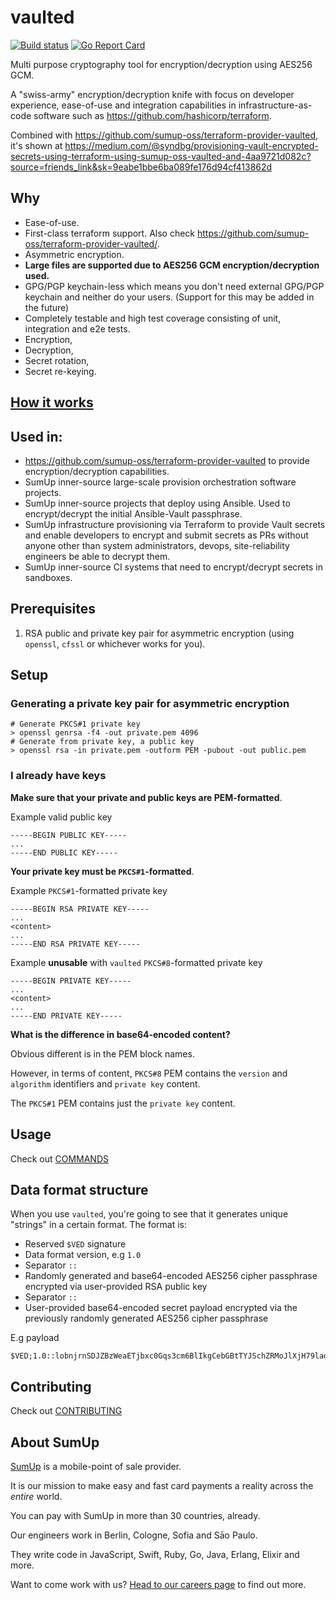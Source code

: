 # vaulted

[![Build status](https://github.com/sumup-oss/vaulted/workflows/Go/badge.svg?branch=master&event=push)](https://github.com/sumup-oss/vaulted/actions?query=workflow%3AGo)
[![Go Report Card](https://goreportcard.com/badge/github.com/sumup-oss/vaulted)](https://goreportcard.com/report/github.com/sumup-oss/vaulted)

Multi purpose cryptography tool for encryption/decryption using AES256 GCM.

A "swiss-army" encryption/decryption knife with focus on developer experience, ease-of-use and
 integration capabilities in infrastructure-as-code software such as https://github.com/hashicorp/terraform.

Combined with https://github.com/sumup-oss/terraform-provider-vaulted, it's shown 
 at https://medium.com/@syndbg/provisioning-vault-encrypted-secrets-using-terraform-using-sumup-oss-vaulted-and-4aa9721d082c?source=friends_link&sk=9eabe1bbe6ba089fe176d94cf413862d

## Why

* Ease-of-use.
* First-class terraform support. Also check https://github.com/sumup-oss/terraform-provider-vaulted/.
* Asymmetric encryption.
* **Large files are supported due to AES256 GCM encryption/decryption used.**
* GPG/PGP keychain-less which means you don't need external GPG/PGP keychain and neither do your users. (Support for this may be added in the future)
* Completely testable and high test coverage consisting of unit, integration and e2e tests.
* Encryption,
* Decryption,
* Secret rotation,
* Secret re-keying.

## [How it works](./HOW_IT_WORKS.md)

## Used in:
 
* https://github.com/sumup-oss/terraform-provider-vaulted to provide encryption/decryption capabilities.
* SumUp inner-source large-scale provision orchestration software projects.
* SumUp inner-source projects that deploy using Ansible. Used to encrypt/decrypt the initial Ansible-Vault passphrase.
* SumUp infrastructure provisioning via Terraform to provide Vault secrets and enable developers to 
 encrypt and submit secrets as PRs without anyone other than system administrators, devops, 
 site-reliability engineers be able to decrypt them.
* SumUp inner-source CI systems that need to encrypt/decrypt secrets in sandboxes.

## Prerequisites

1. RSA public and private key pair for asymmetric encryption (using `openssl`, `cfssl` or whichever works for you).

## Setup

### Generating a private key pair for asymmetric encryption

```shell
# Generate PKCS#1 private key
> openssl genrsa -f4 -out private.pem 4096
# Generate from private key, a public key
> openssl rsa -in private.pem -outform PEM -pubout -out public.pem
```

### I already have keys

**Make sure that your private and public keys are PEM-formatted**.

Example valid public key

```
-----BEGIN PUBLIC KEY-----
...
-----END PUBLIC KEY-----
```

**Your private key must be `PKCS#1`-formatted**.

Example `PKCS#1`-formatted private key

```
-----BEGIN RSA PRIVATE KEY-----
...
<content>
...
-----END RSA PRIVATE KEY-----
```

Example **unusable** with `vaulted` `PKCS#8`-formatted private key

```
-----BEGIN PRIVATE KEY-----
...
<content>
...
-----END PRIVATE KEY-----
```

**What is the difference in base64-encoded content?** 

Obvious different is in the PEM block names.

However, in terms of content, `PKCS#8` PEM contains the `version` and `algorithm` identifiers and 
 `private key` content.

The `PKCS#1` PEM contains just the `private key` content. 

## Usage

Check out [COMMANDS](./COMMANDS.md)

## Data format structure

When you use `vaulted`, you're going to see that it generates unique "strings" in a certain format.
The format is:

* Reserved `$VED` signature
* Data format version, e.g `1.0`
* Separator `::`
* Randomly generated and base64-encoded AES256 cipher passphrase encrypted via user-provided RSA public key
* Separator `::`
* User-provided base64-encoded secret payload encrypted via the previously randomly generated AES256 cipher passphrase

E.g payload

```
$VED;1.0::lobnjrnSDJZBzWeaETjbxc0Gqs3cm6BlIkgCebGBtTYJSchZRMoJlXjH79ladMuBxkjvRbk/Hul5ZjC+gKGjLW1wm+1n+KmZQGjeq418zq1uZ5S6GGLGC/x9tc1CYV2n6dljTV77kSDaL94/My6sHp+HKeHP6LM/uGg0ixRMqv8gW/uC27wnjuONzad9I/EfUmyoDxd7sIi3nr/UnLelsgDJ4cCMlABAmEdXf+TyrpLfSQ7t7DACTpzB3WIomlNM4jSmcvhbVHfvmsOZgzIxK38LyvNAsLNAHZx/e0NcEE8jxBei3r8MHZZ9JSms1KlHzRbR7Yh8+giYx4ArpmS/vw==::m8mqNQMIfNpdWjj3zjCe/aoNCwfpCUbJ/3Dt4ulcLyRFOZR8dA==
```

## Contributing

Check out [CONTRIBUTING](./CONTRIBUTING.md)

## About SumUp

[SumUp](https://sumup.com) is a mobile-point of sale provider.

It is our mission to make easy and fast card payments a reality across the *entire* world. 

You can pay with SumUp in more than 30 countries, already. 

Our engineers work in Berlin, Cologne, Sofia and Sāo Paulo. 

They write code in JavaScript, Swift, Ruby, Go, Java, Erlang, Elixir and more. 

Want to come work with us? [Head to our careers page](https://sumup.com/careers) to find out more.
